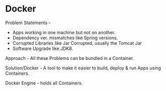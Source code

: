 # Docker

Problem Statements -
- Apps working in one machine but not on another.
- Dependency ver. mismatches like Spring versions.
- Corrupted Libraries like Jar Corrupted, usually the Tomcat Jar
- Software Upgrade like JDK8.

Approach - All these Problems can be bundled in a Container.

Solution/Docker - A tool to make it easier to build, deploy & run Apps using Containers.

Docker Engine - holds all Containers.
